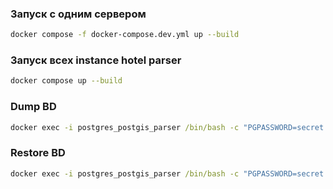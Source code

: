 ### Запуск с одним сервером 
``` bash
docker compose -f docker-compose.dev.yml up --build
```

### Запуск всех instance hotel parser
``` bash
docker compose up --build
```
### Dump BD
``` cmd
docker exec -i postgres_postgis_parser /bin/bash -c "PGPASSWORD=secret pg_dump --username postgres hotels" > ./dump/dump_13_12_24_v1_prod.sql
```

### Restore BD
``` cmd
docker exec -i postgres_postgis_parser /bin/bash -c "PGPASSWORD=secret psql --username postgres hotels" < ./dump/dump_04_12_24.sql
```

